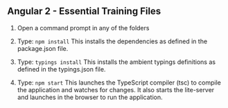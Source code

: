 ## Angular 2 - Essential Training Files

1) Open a command prompt in any of the folders

2) Type: `npm install`
    This installs the dependencies as defined in the package.json file.
    
3) Type: `typings install`
    This installs the ambient typings definitions as defined in the typings.json file.

4) Type: `npm start`
    This launches the TypeScript compiler (tsc) to compile the application and watches for changes. 
    It also starts the lite-server and launches in the browser to run the application.